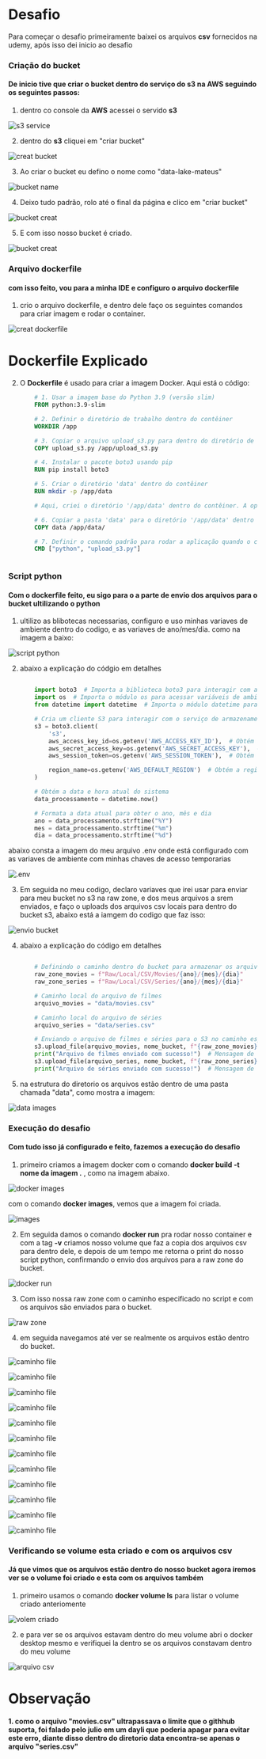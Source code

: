 # Desafio

Para começar o desafio primeiramente baixei os arquivos **csv** fornecidos na udemy, após isso dei inicio ao desafio

### Criação do bucket

#### De inicio tive que criar o bucket dentro do serviço do s3 na **AWS** seguindo os seguintes passos:

1. dentro co console da **AWS** acessei o servido **s3**

![s3 service](../evidencias/desafio/creat_bucket/ex_001.png)

2. dentro do **s3** cliquei em "criar bucket" 

![creat bucket](../evidencias/desafio/creat_bucket/ex_002.png)

3. Ao criar o bucket eu defino o nome como "data-lake-mateus"

![bucket name](../evidencias/desafio/creat_bucket/ex_003.png)

4. Deixo tudo padrão, rolo até o final da página e clico em "criar bucket"

![bucket creat](../evidencias/desafio/creat_bucket/ex_004.png)

5. E com isso nosso bucket é criado.

![bucket creat](../evidencias/desafio/creat_bucket/ex_005.png)

### Arquivo dockerfile

#### com isso feito, vou para a minha IDE e configuro o arquivo dockerfile

1. crio o arquivo dockerfile, e dentro dele faço os seguintes comandos para criar imagem e rodar o container.



![creat dockerfile](../evidencias/desafio/dockerfile/dockerfile_codigo.png)

# Dockerfile Explicado



2. O **Dockerfile** é usado para criar a imagem Docker. Aqui está o código:

    ````dockerfile
        # 1. Usar a imagem base do Python 3.9 (versão slim)
        FROM python:3.9-slim

        # 2. Definir o diretório de trabalho dentro do contêiner
        WORKDIR /app

        # 3. Copiar o arquivo upload_s3.py para dentro do diretório de trabalho do contêiner
        COPY upload_s3.py /app/upload_s3.py

        # 4. Instalar o pacote boto3 usando pip
        RUN pip install boto3

        # 5. Criar o diretório 'data' dentro do contêiner
        RUN mkdir -p /app/data

        # Aqui, criei o diretório '/app/data' dentro do contêiner. A opção '-p' garante que, se o diretório pai não existir, ele será criado.

        # 6. Copiar a pasta 'data' para o diretório '/app/data' dentro do contêiner
        COPY data /app/data/

        # 7. Definir o comando padrão para rodar a aplicação quando o contêiner iniciar
        CMD ["python", "upload_s3.py"]



### Script python

#### Com o dockerfile feito, eu sigo para o a parte de envio dos arquivos para o bucket ultilizando o python

 1. ultilizo as blibotecas necessarias, configuro e uso minhas variaves de ambiente dentro do codigo, e as variaves de ano/mes/dia. como na imagem a baixo:

![script python](../evidencias/desafio/script_py/ex_001.png)

2. abaixo a explicação do códgio em detalhes
    ````python

        import boto3  # Importa a biblioteca boto3 para interagir com a AWS S3
        import os  # Importa o módulo os para acessar variáveis de ambiente
        from datetime import datetime  # Importa o módulo datetime para manipulação de data e hora

        # Cria um cliente S3 para interagir com o serviço de armazenamento na nuvem da AWS
        s3 = boto3.client(
            's3',
            aws_access_key_id=os.getenv('AWS_ACCESS_KEY_ID'),  # Obtém a chave de acesso da AWS da variável de ambiente
            aws_secret_access_key=os.getenv('AWS_SECRET_ACCESS_KEY'),  # Obtém a chave secreta da AWS da variável de ambiente
            aws_session_token=os.getenv('AWS_SESSION_TOKEN'),  # Obtém o token de sessão da AWS,

            region_name=os.getenv('AWS_DEFAULT_REGION')  # Obtém a região da AWS da variável de ambiente
        )

        # Obtém a data e hora atual do sistema
        data_processamento = datetime.now()

        # Formata a data atual para obter o ano, mês e dia
        ano = data_processamento.strftime("%Y")
        mes = data_processamento.strftime("%m")
        dia = data_processamento.strftime("%d")


abaixo consta a imagem do meu arquivo .env onde está configurado com as variaves de ambiente com minhas chaves de acesso temporarias 

![.env](../evidencias/desafio/script_py/ex_002.png)

3. Em seguida no meu codigo, declaro variaves que irei usar para enviar para meu bucket no s3 na raw zone, e dos meus arquivos a srem enviados, e faço o uploads dos arquivos csv locais para dentro do bucket s3, abaixo está a iamgem do codigo que faz isso:

![envio bucket](../evidencias/desafio/script_py/ex_003.png)

4. abaixo a explicação do código em detalhes
    ````py

        # Definindo o caminho dentro do bucket para armazenar os arquivos de filmes e séries, com base na data (ano, mês, dia)
        raw_zone_movies = f"Raw/Local/CSV/Movies/{ano}/{mes}/{dia}"
        raw_zone_series = f"Raw/Local/CSV/Series/{ano}/{mes}/{dia}"

        # Caminho local do arquivo de filmes
        arquivo_movies = "data/movies.csv" 

        # Caminho local do arquivo de séries
        arquivo_series = "data/series.csv"  

        # Enviando o arquivo de filmes e séries para o S3 no caminho especificado
        s3.upload_file(arquivo_movies, nome_bucket, f"{raw_zone_movies}/movies.csv")
        print("Arquivo de filmes enviado com sucesso!")  # Mensagem de confirmação para o arquivo de filmes
        s3.upload_file(arquivo_series, nome_bucket, f"{raw_zone_series}/series.csv")
        print("Arquivo de séries enviado com sucesso!")  # Mensagem de confirmação para o arquivo de séries

5. na estrutura do diretorio os arquivos estão dentro de uma pasta chamada "data", como mostra a imagem:

![data images](../evidencias/desafio/script_py/ex_004.png)

### Execução do desafio

#### Com tudo isso já configurado e feito, fazemos a execução do desafio

1. primeiro criamos a imagem docker com o comando **docker build -t nome da imagem .** , como na imagem abaixo.

![docker images](../evidencias/desafio/executando_desafio/ex_001.png)

com o comando **docker images**, vemos que a imagem foi criada.

![images](../evidencias/desafio/executando_desafio/ex_002.png)

2. Em seguida damos o comando **docker run** pra rodar nosso container e com a tag **-v** criamos nosso volume que faz a copia dos arquivos csv para dentro dele, e depois de um tempo me retorna o print do nosso script python, confirmando o envio dos arquivos para a raw zone do bucket.

![docker run](../evidencias/desafio/executando_desafio/ex_004.jpg)

3. Com isso nossa raw zone com o caminho especificado no script e com os arquivos são enviados para o bucket.

![raw zone](../evidencias/desafio/executando_desafio/ex_005.png)

4. em seguida navegamos até ver se realmente os arquivos estão dentro do bucket.

![caminho file](../evidencias/desafio/executando_desafio/ex_006.png)

![caminho file](../evidencias/desafio/executando_desafio/ex_007.png)

![caminho file](../evidencias/desafio/executando_desafio/ex_008.png)

![caminho file](../evidencias/desafio/executando_desafio/ex_009.png)

![caminho file](../evidencias/desafio/executando_desafio/ex_010.png)

![caminho file](../evidencias/desafio/executando_desafio/ex_011.png)

![caminho file](../evidencias/desafio/executando_desafio/ex_012.png)

![caminho file](../evidencias/desafio/executando_desafio/ex_013.png)

![caminho file](../evidencias/desafio/executando_desafio/ex_014.png)

![caminho file](../evidencias/desafio/executando_desafio/ex_015.png)

![caminho file](../evidencias/desafio/executando_desafio/ex_016.png)

![caminho file](../evidencias/desafio/executando_desafio/ex_017.png)

### Verificando se volume esta criado e com os arquivos csv

#### Já que vimos que os arquivos estão dentro do nosso bucket agora iremos ver se o volume foi criado e esta com os arquivos também

1. primeiro usamos o comando **docker volume ls** para listar o volume criado anteriomente

![volem criado](../evidencias/desafio/executando_desafio/ex_018.png)

2. e para ver se os arquivos estavam dentro do meu volume abri o docker desktop  mesmo e verifiquei la dentro se os arquivos constavam dentro do meu volume

![arquivo csv](../evidencias/desafio/executando_desafio/ex_019.png)

# Observação

#### 1. como o arquivo "movies.csv" ultrapassava o limite que o githhub suporta, foi falado pelo julio em um dayli que poderia apagar para evitar este erro, diante disso dentro do diretorio data encontra-se apenas o arquivo "series.csv" 
















